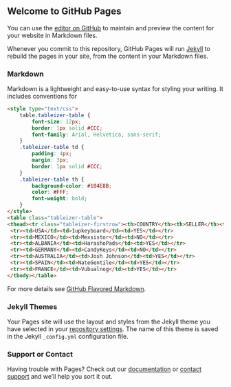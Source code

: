 ## Welcome to GitHub Pages

You can use the [editor on GitHub](https://github.com/macropads-org/web/edit/gh-pages/index.md) to maintain and preview the content for your website in Markdown files.

Whenever you commit to this repository, GitHub Pages will run [Jekyll](https://jekyllrb.com/) to rebuild the pages in your site, from the content in your Markdown files.

### Markdown

Markdown is a lightweight and easy-to-use syntax for styling your writing. It includes conventions for

```markdown
<style type="text/css">
	table.tableizer-table {
		font-size: 12px;
		border: 1px solid #CCC; 
		font-family: Arial, Helvetica, sans-serif;
	} 
	.tableizer-table td {
		padding: 4px;
		margin: 3px;
		border: 1px solid #CCC;
	}
	.tableizer-table th {
		background-color: #104E8B; 
		color: #FFF;
		font-weight: bold;
	}
</style>
<table class="tableizer-table">
<thead><tr class="tableizer-firstrow"><th>COUNTRY</th><th>SELLER</th><th>SHIPPING</th></tr></thead><tbody>
 <tr><td>USA</td><td>1upkeyboard</td><td>YES</td></tr>
 <tr><td>MEXICO</td><td>Mexsistor</td><td>NO</td></tr>
 <tr><td>ALBANIA</td><td>HarashoPads</td><td>YES</td></tr>
 <tr><td>GERMANY</td><td>CandyKeys</td><td>NO</td></tr>
 <tr><td>AUSTRALIA</td><td>Josh Johnson</td><td>YES</td></tr>
 <tr><td>SPAIN</td><td>NateGentile</td><td>YES</td></tr>
 <tr><td>FRANCE</td><td>Vubualnog</td><td>YES</td></tr>
</tbody></table>
```

For more details see [GitHub Flavored Markdown](https://guides.github.com/features/mastering-markdown/).

### Jekyll Themes

Your Pages site will use the layout and styles from the Jekyll theme you have selected in your [repository settings](https://github.com/macropads-org/web/settings). The name of this theme is saved in the Jekyll `_config.yml` configuration file.

### Support or Contact

Having trouble with Pages? Check out our [documentation](https://docs.github.com/categories/github-pages-basics/) or [contact support](https://github.com/contact) and we’ll help you sort it out.

